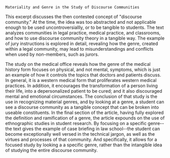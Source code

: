 	Materiality and Genre in the Study of Discourse Communities
This excerpt discusses the then contested concept of "discourse community." At the time, the idea was too abstracted and not applicable enough to be used uncontroversiallly, or to be tangible to students. The text analyzes communities in legal practice, medical practice, and classrooms, and how to use discourse community theory in a tangible way. The example of jury instructions is explored in detail, revealing how the genre, created within a legal community, may lead to misunderstandings and conflicts when used by non-members, such as jurors.

The study on the medical office reveals how the genre of the medical history form focuses on physical, and not mental, symptoms, which is just an example of how it controls the topics that doctors and patients discuss. In general, it is a western medical form that proliferates western medical practices. In addition, it encourages the transformation of a person living their life, into a depersonalized patient to be cured; and it also discouraged mental and emotional circumstances. The conclusion of that study is the use in recognizing material genres, and by looking at a genre, a student can see a discourse community as a tangible concept that can be broken into useable constituents.
In the final section of the article, having fully explored the definition and ramification of a genre, the article expounds on the use of ethnographic studies in student research. By focusing on a specific genre--the text gives the example of case briefing in law school--the student can become exceptionally well versed in the technical jargon, as well as the virtues and processes of that community. And specifically, it allows for a focused study by looking a a specific genre, rather than the intangible idea of studying the entire discourse community.